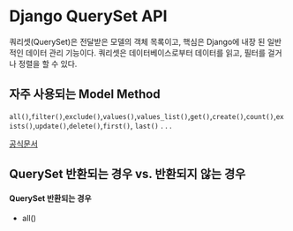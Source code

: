 # Django QuerySet API
쿼리셋(QuerySet)은 전달받은 모델의 객체 목록이고, 핵심은 Django에 내장 된 일반적인 데이터 관리 기능이다. 쿼리셋은 데이터베이스로부터 데이터를 읽고, 필터를 걸거나 정렬을 할 수 있다.

## 자주 사용되는 Model Method
`all()`,`filter()`,`exclude()`,`values()`,`values_list()`,`get()`,`create()`,`count()`,`exists()`,`update()`,`delete()`,`first()`,
`last()` . . .   

[공식문서](https://docs.djangoproject.com/en/3.2/ref/models/querysets/)

## QuerySet 반환되는 경우 vs.  반환되지 않는 경우
#### QuerySet 반환되는 경우
* all()
```python

```
